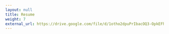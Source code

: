 ```yaml
---
layout: null
title: Resume
weight: 7
external_url: https://drive.google.com/file/d/1otho2dpuPrIbacOQ3-OpkEFhAnDkBaLe/view?usp=sharing
---
```


